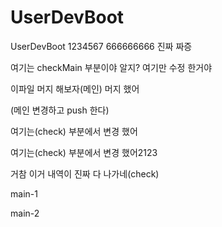 # UserDevBoot
UserDevBoot
1234567
666666666
진짜 짜증

여기는  checkMain 부분이야 알지?
여기만 수정 한거야

이파일 머지 해보자(메인)
머지 했어


(메인 변경하고 push 한다)

여기는(check)  부분에서 변경 했어

여기는(check)  부분에서 변경 했어2123

거참 이거 내역이 진짜 다 나가네(check)

 main-1
 
 main-2
 